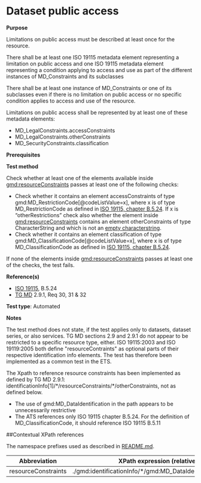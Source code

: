 # Dataset public access

**Purpose**

Limitations on public access must be described at least once for the resource.

There shall be at least one ISO 19115 metadata element representing a limitation on public access and one ISO 19115
metadata element representing a condition applying to access and use  as part of the different instances of MD_Constraints and its subclasses

There shall be at least one instance of MD_Constraints or one of its subclasses even if there is no limitation on public access or no specific condition applies to access and use of the resource.

Limitations on public access shall be represented by at least one of these metadata elements:

* MD_LegalConstraints.accessConstraints
* MD_LegalConstraints.otherConstraints
* MD_SecurityConstraints.classification

**Prerequisites**

**Test method**

Check whether at least one of the elements available inside [gmd:resourceConstraints](#resourceConstraints) passes at least one of the following checks:
* Check whether it contains an element accessConstraints of type gmd:MD_RestrictionCode[@codeListValue=x], where x is of type MD_RestrictionCode as defined in [ISO 19115, chapter B.5.24](http://standards.iso.org/ittf/PubliclyAvailableStandards/ISO_19139_Schemas/resources/codelist/gmxCodelists.xml#MD_RestrictionCode).
If x is “otherRestrictions” check also whether the element inside [gmd:resourceConstraints](#resourceConstraints) contains an element otherConstraints of type CharacterString and which is not an [empty characterstring](http://inspire.ec.europa.eu/id/ats/metadata/1.3/iso-19115-19119/README.md#emptychar). 
* Check whether it contains an element classification of type gmd:MD_ClassificationCode[@codeListValue=x], where x is of type MD_ClassificationCode as defined in [ISO 19115, chapter B.5.24](http://standards.iso.org/ittf/PubliclyAvailableStandards/ISO_19139_Schemas/resources/codelist/gmxCodelists.xml#MD_ClassificationCode).

If none of the elements inside [gmd:resourceConstraints](#resourceConstraints) passes at least one of the checks, the test fails.

**Reference(s)**	 

* [ISO 19115](./README.md#ref_ISO_19115), B.5.24
* [TG MD](./README.md#ref_TG_MD) 2.9.1, Req 30, 31 & 32

**Test type**: Automated

**Notes**

The test method does not state, if the test applies only to datasets, dataset series, or also services. TG MD sections 2.9 and 2.9.1 do not appear to be restricted to a specific resource type, either. ISO 19115:2003 and ISO 19119:2005 both define "resourceContraints" as optional parts of their respective identification info elements. The test has therefore been implemented as a common test in the ETS.

The Xpath to reference resource constraints has been implemented as defined by TG MD 2.9.1: identificationInfo[1]/\*/resourceConstraints/\*/otherConstraints, not as defined below.

* The use of gmd:MD_DataIdentification in the path appears to be unnecessarily restrictive
* The ATS references only ISO 19115 chapter B.5.24. For the definition of MD_ClassificationCode, it should reference ISO 19115 B.5.11

##Contextual XPath references

The namespace prefixes used as described in [README.md](./README.md#namespaces).

Abbreviation                                   |  XPath expression (relative to gmd:MD_Metadata)
-----------------------------------------------| -------------------------------------------------------------------------
<a name="resourceConstraints"></a> resourceConstraints  | ./gmd:identificationInfo/\*/gmd:MD_DataIdentification/\*/gmd:resourceConstraints/\*
